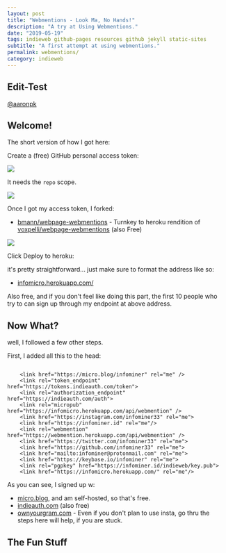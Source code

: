 ```yaml
---
layout: post
title: "Webmentions - Look Ma, No Hands!"
description: "A try at Using Webmentions."
date: "2019-05-19"
tags: indieweb github-pages resources github jekyll static-sites
subtitle: "A first attempt at using webmentions."
permalink: webmentions/
category: indieweb
---
```



## Edit-Test

<a href="https://aaronparecki.com/2018/06/30/11/your-first-webmention">@aaronpk</a></p>
 

## Welcome!

The short version of how I got here:

Create a (free) GitHub personal access token:

![](https://imgur.com/IuHdqcCl.png)

It needs the `repo` scope.

![](https://imgur.com/b4G9F1rl.png)

Once I got my access token, I forked:

* [bmann/webpage-webmentions](https://github.com/bmann/webpage-webmentions) - Turnkey to heroku rendition of [voxpelli/webpage-webmentions](https://github.com/voxpelli/webpage-webmentions) (also Free)

![](https://imgur.com/5Tze7dC.png)

Click Deploy to heroku:

it's pretty straightforward... just make sure to format the address like so:

* [infomicro.herokuapp.com/](https://infomicro.herokuapp.com/)

Also free, and if you don't feel like doing this part, the first 10 people who try to can sign up through my endpoint at above address.

## Now What?

well, I followed a few other steps. 

First, I added all this to the head:


```

	<link href="https://micro.blog/infominer" rel="me" />
    <link rel="token_endpoint" href="https://tokens.indieauth.com/token">
	<link rel="authorization_endpoint" href="https://indieauth.com/auth">
    <link rel="micropub" href="https://infomicro.herokuapp.com/api/webmention" />
	<link href="https://instagram.com/infominer33" rel="me">
	<link href="https://infominer.id" rel="me"/>
	<link rel="webmention" href="https://webmention.herokuapp.com/api/webmention" />
	<link href="https://twitter.com/infominer33" rel="me">
	<link href="https://github.com/infominer33" rel="me">
	<link href="mailto:infominer@protonmail.com" rel="me">	
	<link href="https://keybase.io/infominer" rel="me">
    <link rel="pgpkey" href="https://infominer.id/indieweb/key.pub">
	<link href="https://infomicro.herokuapp.com/" rel="me"/>

```

As you can see, I signed up w:

* [micro.blog](https://micro.blog), and am self-hosted, so that's free.
* [indieauth.com](https://indieauth.com) (also free)
* [ownyourgram.com](https://ownyourgram.com/) - Even if you don't plan to use insta, go thru the steps here will help, if you are stuck.

## The Fun Stuff

<script id="webmention-hosted">
(function () {
var sn = document.createElement("script"), s = document.getElementsByTagName("script")[0], url;
url = document.querySelectorAll ? document.querySelectorAll("link[rel~=canonical]") : false;
url = url && url[0] ? url[0].href : false;
sn.type = "text/javascript"; sn.async = true;
sn.src = "//webmention.herokuapp.com/api/embed?url=" + encodeURIComponent(url || window.location);
s.parentNode.insertBefore(sn, s);
}());
</script>

